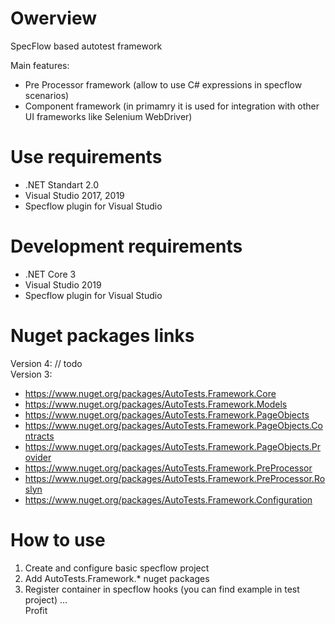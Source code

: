 # Owerview

SpecFlow based autotest framework

Main features:
- Pre Processor framework (allow to use C# expressions in specflow scenarios)
- Component framework (in primamry it is used for integration with other UI frameworks like Selenium WebDriver)

# Use requirements
- .NET Standart 2.0
- Visual Studio 2017, 2019
- Specflow plugin for Visual Studio

# Development requirements
- .NET Core 3
- Visual Studio 2019
- Specflow plugin for Visual Studio

# Nuget packages links
Version 4:
 // todo  
Version 3:
- https://www.nuget.org/packages/AutoTests.Framework.Core
- https://www.nuget.org/packages/AutoTests.Framework.Models
- https://www.nuget.org/packages/AutoTests.Framework.PageObjects
- https://www.nuget.org/packages/AutoTests.Framework.PageObjects.Contracts
- https://www.nuget.org/packages/AutoTests.Framework.PageObjects.Provider
- https://www.nuget.org/packages/AutoTests.Framework.PreProcessor
- https://www.nuget.org/packages/AutoTests.Framework.PreProcessor.Roslyn
- https://www.nuget.org/packages/AutoTests.Framework.Configuration

# How to use
1) Create and configure basic specflow project
2) Add AutoTests.Framework.* nuget packages
3) Register container in specflow hooks (you can find example in test project)
...  
Profit